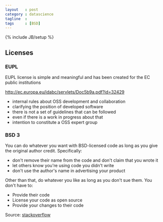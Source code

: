 ```yaml
---
layout   : post
category : datascience
tagline  : 
tags     : [BSD]
---
```

{% include JB/setup %}

## Licenses

### EUPL

EUPL license is simple and meaningful and has been created for the EC public institutions

http://ec.europa.eu/idabc/servlets/Doc5b9a.pdf?id=32429

- internal rules about OSS development and collaboration
- clarifying the position of developed software
- there is not a set of guidelines that can be followed
- even if there is a work in progress about that
- intention to constitute a OSS expert group

### BSD 3

You can do whatever you want with BSD-licensed code as long as you give the original author credit. Specifically:

  - don't remove their name from the code and don't claim that you wrote it
  - let others know you're using code you didn't write
  - don't use the author's name in advertising your product

Other than that, do whatever you like as long as you don't sue them. You don't have to:

  - Provide their code
  - License your code as open source
  - Provide your changes to their code

Source: [stackoverflow](http://stackoverflow.com/questions/15520625/bsd-3-point-licence)
